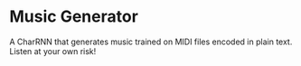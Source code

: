 # Music Generator
 A CharRNN that generates music trained on MIDI files encoded in plain text.
 Listen at your own risk!
